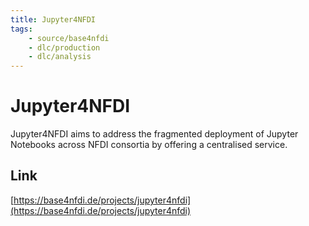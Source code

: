 ```yaml
---
title: Jupyter4NFDI
tags:
    - source/base4nfdi
    - dlc/production
    - dlc/analysis
---
```

# Jupyter4NFDI
Jupyter4NFDI aims to address the fragmented deployment of Jupyter Notebooks across NFDI consortia by offering a centralised service. 

## Link
[https://base4nfdi.de/projects/jupyter4nfdi](https://base4nfdi.de/projects/jupyter4nfdi)